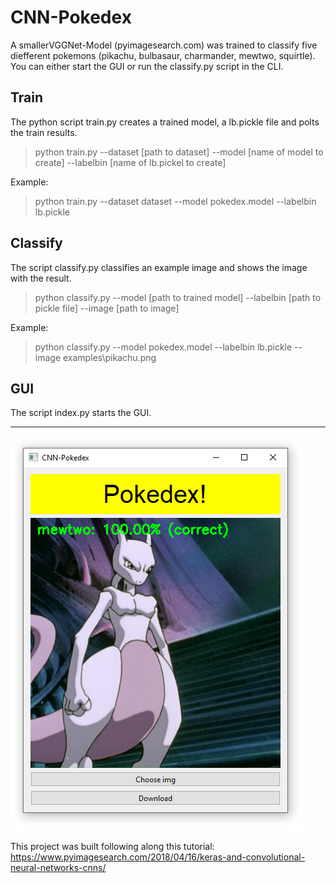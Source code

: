 # CNN-Pokedex
A smallerVGGNet-Model (pyimagesearch.com) was trained to classify five diefferent pokemons (pikachu, bulbasaur, charmander, mewtwo, squirtle). You can either start the GUI or run the classify.py script in the CLI.

## Train
The python script train.py creates a trained model, a lb.pickle file and polts the train results.
> python train.py --dataset [path to dataset] --model [name of model to create] --labelbin [name of lb.pickel to create]

Example:
> python train.py --dataset dataset --model pokedex.model --labelbin lb.pickle

## Classify
The script classify.py classifies an example image and shows the image with the result.
> python classify.py --model [path to trained model] --labelbin [path to pickle file] --image [path to image]

Example:
> python classify.py --model pokedex.model --labelbin lb.pickle --image examples\pikachu.png

## GUI
The script index.py starts the GUI.

---

![gui](gui.png)

This project was built following along this tutorial: https://www.pyimagesearch.com/2018/04/16/keras-and-convolutional-neural-networks-cnns/
